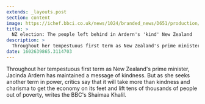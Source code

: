 ```yaml
--- 
extends: _layouts.post 
section: content 
image: https://ichef.bbci.co.uk/news/1024/branded_news/D651/production/_113956845_tv062869742.jpg 
title: > 
  NZ election: The people left behind in Ardern's 'kind' New Zealand 
description: > 
  Throughout her tempestuous first term as New Zealand's prime minister, Jacinda Ardern has maintained a message of kindness.But as she seeks another term in power, critics say that it will take more than kindness and charisma to get the economy on its feet and lift tens of thousands of people out of poverty, writes the BBC's Shaimaa Khalil. 
date: 1602639865.3114703 
--- 
```

Throughout her tempestuous first term as New Zealand's prime minister, Jacinda Ardern has maintained a message of kindness. But as she seeks another term in power, critics say that it will take more than kindness and charisma to get the economy on its feet and lift tens of thousands of people out of poverty, writes the BBC's Shaimaa Khalil.